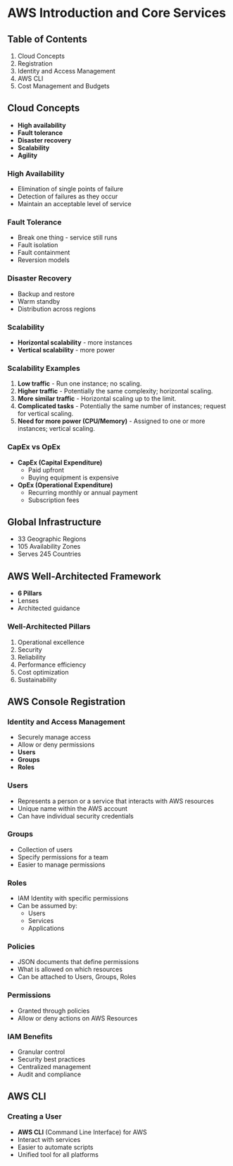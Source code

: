 # AWS Introduction and Core Services

## Table of Contents
1. Cloud Concepts
2. Registration
3. Identity and Access Management
4. AWS CLI
5. Cost Management and Budgets

## Cloud Concepts
- **High availability**
- **Fault tolerance**
- **Disaster recovery**
- **Scalability**
- **Agility**

### High Availability
- Elimination of single points of failure
- Detection of failures as they occur
- Maintain an acceptable level of service

### Fault Tolerance
- Break one thing - service still runs
- Fault isolation
- Fault containment
- Reversion models

### Disaster Recovery
- Backup and restore
- Warm standby
- Distribution across regions

### Scalability
- **Horizontal scalability** - more instances
- **Vertical scalability** - more power

### Scalability Examples
1. **Low traffic** - Run one instance; no scaling.
2. **Higher traffic** - Potentially the same complexity; horizontal scaling.
3. **More similar traffic** - Horizontal scaling up to the limit.
4. **Complicated tasks** - Potentially the same number of instances; request for vertical scaling.
5. **Need for more power (CPU/Memory)** - Assigned to one or more instances; vertical scaling.

### CapEx vs OpEx
- **CapEx (Capital Expenditure)**
  - Paid upfront
  - Buying equipment is expensive
- **OpEx (Operational Expenditure)**
  - Recurring monthly or annual payment
  - Subscription fees

## Global Infrastructure
- 33 Geographic Regions
- 105 Availability Zones
- Serves 245 Countries

## AWS Well-Architected Framework
- **6 Pillars**
- Lenses
- Architected guidance

### Well-Architected Pillars
1. Operational excellence
2. Security
3. Reliability
4. Performance efficiency
5. Cost optimization
6. Sustainability

## AWS Console Registration
### Identity and Access Management
- Securely manage access
- Allow or deny permissions
- **Users**
- **Groups**
- **Roles**

### Users
- Represents a person or a service that interacts with AWS resources
- Unique name within the AWS account
- Can have individual security credentials

### Groups
- Collection of users
- Specify permissions for a team
- Easier to manage permissions

### Roles
- IAM Identity with specific permissions
- Can be assumed by:
  - Users
  - Services
  - Applications

### Policies
- JSON documents that define permissions
- What is allowed on which resources
- Can be attached to Users, Groups, Roles

### Permissions
- Granted through policies
- Allow or deny actions on AWS Resources

### IAM Benefits
- Granular control
- Security best practices
- Centralized management
- Audit and compliance

## AWS CLI
### Creating a User
- **AWS CLI** (Command Line Interface) for AWS
- Interact with services
- Easier to automate scripts
- Unified tool for all platforms


